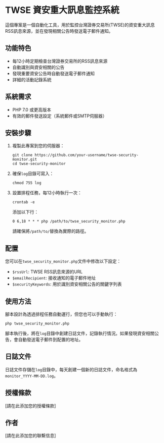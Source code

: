 # TWSE 資安重大訊息監控系統

這個專案是一個自動化工具，用於監控台灣證券交易所(TWSE)的資安重大訊息RSS訊息來源，並在發現相關公告時發送電子郵件通知。

## 功能特色

- 每12小時定期檢查台灣證券交易所的RSS訊息來源
- 自動識別與資安相關的公告
- 發現重要資安公告時自動發送電子郵件通知
- 詳細的活動記錄系統

## 系統需求

- PHP 7.0 或更高版本
- 有效的郵件發送設定（系統郵件或SMTP伺服器）

## 安裝步驟

1. 複製此專案到您的伺服器：
   ```
   git clone https://github.com/your-username/twse-security-monitor.git
   cd twse-security-monitor
   ```

2. 確保`log`目錄可寫入：
   ```
   chmod 755 log
   ```

3. 設置排程任務，每12小時執行一次：
   ```
   crontab -e
   ```
   
   添加以下行：
   ```
   0 6,18 * * * php /path/to/twse_security_monitor.php
   ```
   
   請確保將`/path/to/`替換為實際的路徑。

## 配置

您可以在`twse_security_monitor.php`文件中修改以下設定：

- `$rssUrl`: TWSE RSS訊息來源的URL
- `$emailRecipient`: 接收通知的電子郵件地址
- `$securityKeywords`: 用於識別資安相關公告的關鍵字列表

## 使用方法

腳本設計為透過排程任務自動運行，但您也可以手動執行：

```
php twse_security_monitor.php
```

腳本執行後，將在`log`目錄中創建日誌文件，記錄執行情況。如果發現資安相關公告，會自動發送電子郵件到配置的地址。

## 日誌文件

日誌文件存儲在`log`目錄中，每天創建一個新的日誌文件，命名格式為`monitor_YYYY-MM-DD.log`。

## 授權條款

[請在此添加您的授權條款]

## 作者

[請在此添加您的聯繫信息]
